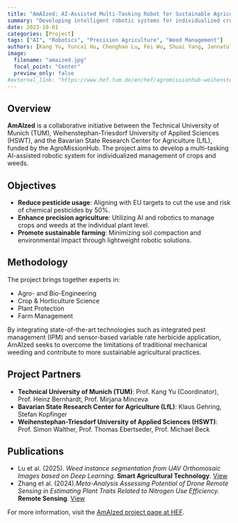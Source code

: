 ```yaml
---
title: "AmAIzed: AI-Assisted Multi-Tasking Robot for Sustainable Agriculture"
summary: "Developing intelligent robotic systems for individualized crop and weed management."
date: 2023-10-01
categories: [Project]
tags: ["AI", "Robotics", "Precision Agriculture", "Weed Management"]
authors: [Kang Yu, Yuncai Hu, Chenghao Lu, Fei Wu, Shuai Yang, Jannatul Nipa]
image:
  filename: "amaized.jpg"
  focal_point: "Center"
  preview_only: false
#external_link: "https://www.hef.tum.de/en/hef/agromissionhub-weihenstephan/amaized/"
---
```


## Overview

**AmAIzed** is a collaborative initiative between the Technical University of Munich (TUM), Weihenstephan-Triesdorf University of Applied Sciences (HSWT), and the Bavarian State Research Center for Agriculture (LfL), funded by the AgroMissionHub. 
The project aims to develop a multi-tasking AI-assisted robotic system for individualized management of crops and weeds.

## Objectives

- **Reduce pesticide usage**: Aligning with EU targets to cut the use and risk of chemical pesticides by 50%.
- **Enhance precision agriculture**: Utilizing AI and robotics to manage crops and weeds at the individual plant level.
- **Promote sustainable farming**: Minimizing soil compaction and environmental impact through lightweight robotic solutions.

## Methodology

The project brings together experts in:

- Agro- and Bio-Engineering
- Crop & Horticulture Science
- Plant Protection
- Farm Management

By integrating state-of-the-art technologies such as integrated pest management (IPM) and sensor-based variable rate herbicide application, AmAIzed seeks to overcome the limitations of traditional mechanical weeding and contribute to more sustainable agricultural practices.

## Project Partners

- **Technical University of Munich (TUM)**: Prof. Kang Yu (Coordinator), Prof. Heinz Bernhardt, Prof. Mirjana Minceva
- **Bavarian State Research Center for Agriculture (LfL)**: Klaus Gehring, Stefan Kopfinger
- **Weihenstephan-Triesdorf University of Applied Sciences (HSWT)**: Prof. Simon Walther, Prof. Thomas Ebertseder, Prof. Michael Beck

## Publications

- Lu et al. (2025). *Weed instance segmentation from UAV Orthomosaic Images based on Deep Learning.* **Smart Agricultural Technology**. [View](../../publication/lu-weed-2025/)
- Zhang et al. (2024).*Meta-Analysis Assessing Potential of Drone Remote Sensing in Estimating Plant Traits Related to Nitrogen Use Efficiency.* **Remote Sensing**. [View](../../publication/zhang-meta-analysis-2024/)

For more information, visit the [AmAIzed project page at HEF](https://www.hef.tum.de/en/hef/agromissionhub-weihenstephan/amaized/).
